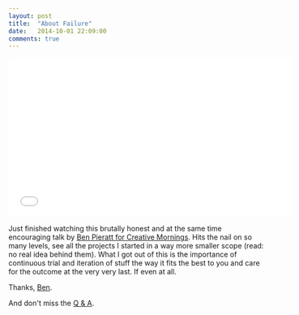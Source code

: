 ```yaml
---
layout: post
title:  "About Failure"
date:   2014-10-01 22:09:00
comments: true
---
```


<iframe width="560" height="315" src="//www.youtube.com/embed/svki-Q5udh0" frameborder="0" allowfullscreen></iframe>

Just finished watching this brutally honest and at the same time encouraging talk by [Ben Pieratt for Creative Mornings](http://creativemornings.com/talks/ben-pieratt/2). Hits the nail on so many levels, see all the projects I started in a way more smaller scope (read: no real idea behind them). What I got out of this is the importance of continuous trial and iteration of stuff the way it fits the best to you and care for the outcome at the very very last. If even at all.

Thanks, [Ben](https://twitter.com/pieratt "@pieratt").

And don't miss the [Q & A](http://creativemornings.com/talks/ben-pieratt/1).
